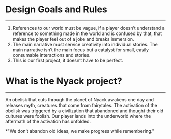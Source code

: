 # Design Goals and Rules
---
1. References to our world must be vague, if a player doesn’t understand a reference to something made in the world and is confused by that, that makes the player feel out of a joke and breaks immersion.
2. The main narrative must service creativity into individual stories. The main narrative isn’t the main focus but a catalyst for small, easily consumable interactions and stories.
3. This is our first project, it doesn’t have to be perfect.

# What is the Nyack project?
---
An obelisk that cuts through the planet of Nyack awakens one day and releases myth, creatures that come from fairytales. The activation of the obelisk was triggered by a civilization that abandoned and thought their old cultures were foolish. Our player lands into the underworld where the aftermath of the activation has unfolded.


*"We don’t abandon old ideas, we make progress while remembering."